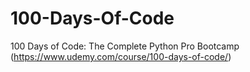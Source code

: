 # 100-Days-Of-Code
100 Days of Code: The Complete Python Pro Bootcamp (https://www.udemy.com/course/100-days-of-code/)
